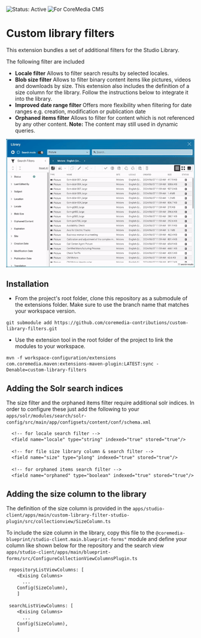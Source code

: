 ![Status: Active](https://documentation.coremedia.com/badges/badge_status_active.png "Status: Active")
![For CoreMedia CMS](https://documentation.coremedia.com/badges/badge_coremedia_cms.png "For CoreMedia CMS")

Custom library filters
==============

This extension bundles a set of additional filters for the Studio Library.

The following filter are included 
* **Locale filter**
Allows to filter search results by selected locales.
* **Blob size filter** 
Allows to filter binary content items like pictures, videos and downloads by size. 
This extension also includes the definition of a size column for the library. Follow the instructions below to integrate it into the library.
* **Improved date range filter**
  Offers more flexibility when filtering for date ranges e.g. creation, modification or publication date
* **Orphaned items filter**
Allows to filter for content which is not referenced by any other content. **Note:** The content may still used in dynamic queries.

![Custom Library Filters](docs/images/custom-library-filters.gif)

## Installation

- From the project's root folder, clone this repository as a submodule of the extensions folder. Make sure to use the branch name that matches your workspace version.
```
git submodule add https://github.com/coremedia-contributions/custom-library-filters.git
```

- Use the extension tool in the root folder of the project to link the modules to your workspace.
 ```
mvn -f workspace-configuration/extensions com.coremedia.maven:extensions-maven-plugin:LATEST:sync -Denable=custom-library-filters
```

## Adding the Solr search indices

The size filter and the orphaned items filter require additional solr indices.
In order to configure these just add the following to your ``apps/solr/modules/search/solr-config/src/main/app/configsets/content/conf/schema.xml``
```
  <!-- for locale search filter -->
  <field name="locale" type="string" indexed="true" stored="true"/>
  
  <!-- for file size library column & search filter -->
  <field name="size" type="plong" indexed="true" stored="true"/>

  <!-- for orphaned items search filter -->
  <field name="orphaned" type="boolean" indexed="true" stored="true"/>
```

## Adding the size column to the library
The definition of the size column is provided in the ``apps/studio-client/apps/main/custom-library-filter-studio-plugin/src/collectionview/SizeColumn.ts``

To include the size column in the library, copy this file to the ``@coremedia-blueprint/studio-client.main.blueprint-forms"`` module and define your column like shown below for the repository and the search view ``apps/studio-client/apps/main/blueprint-forms/src/ConfigureCollectionViewColumnsPlugin.ts``

```
 repositoryListViewColumns: [
    <Exising Columns>
      ...
    Config(SizeColumn),
    ]
    
 searchListViewColumns: [
    <Exising Columns>
      ...
    Config(SizeColumn),
    ]
```
